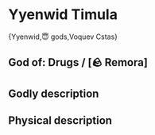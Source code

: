# Yyenwid Timula

{Yyenwid,😇 gods,Voquev Cstas}

## **God of:** Drugs / [🪨 Remora]

## **Godly description**

## **Physical description**
